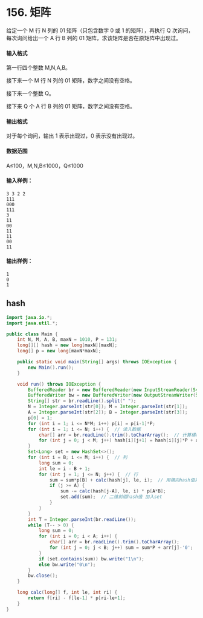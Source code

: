 # 156. 矩阵

给定一个 M 行 N 列的 01 矩阵（只包含数字 0 或 1 的矩阵），再执行 Q 次询问，每次询问给出一个 A 行 B 列的 01 矩阵，求该矩阵是否在原矩阵中出现过。

#### 输入格式

第一行四个整数 M,N,A,B。

接下来一个 M 行 N 列的 01 矩阵，数字之间没有空格。

接下来一个整数 Q。

接下来 Q 个 A 行 B 列的 01 矩阵，数字之间没有空格。

#### 输出格式

对于每个询问，输出 1 表示出现过，0 表示没有出现过。

#### 数据范围

A≤100，M,N,B≤1000，Q≤1000

#### 输入样例：

```
3 3 2 2
111
000
111
3
11
00
11
11
00
11
```

#### 输出样例：

```
1
0
1
```



## hash

```java
import java.io.*;
import java.util.*;

public class Main {
    int N, M, A, B, maxN = 1010, P = 131;
    long[][] hash = new long[maxN][maxN];
    long[] p = new long[maxN*maxN];

    public static void main(String[] args) throws IOException {
        new Main().run();
    }

    void run() throws IOException {
        BufferedReader br = new BufferedReader(new InputStreamReader(System.in));
        BufferedWriter bw = new BufferedWriter(new OutputStreamWriter(System.out));
        String[] str = br.readLine().split(" ");
        N = Integer.parseInt(str[0]); M = Integer.parseInt(str[1]);
        A = Integer.parseInt(str[2]); B = Integer.parseInt(str[3]);
        p[0] = 1;
        for (int i = 1; i <= N*M; i++) p[i] = p[i-1]*P;
        for (int i = 1; i <= N; i++) {  // 读入数据
            char[] arr = br.readLine().trim().toCharArray();  // 计算横向hash值
            for (int j = 0; j < M; j++) hash[i][j+1] = hash[i][j]*P + arr[j]-'0';
        }
        Set<Long> set = new HashSet<>();
        for (int i = B; i <= M; i++) {  // 列
            long sum = 0;
            int le = i - B + 1;
            for (int j = 1; j <= N; j++) {  // 行
                sum = sum*p[B] + calc(hash[j], le, i);  // 用横向hash值累加生成二维hash值
                if (j >= A) {
                    sum -= calc(hash[j-A], le, i) * p[A*B];
                    set.add(sum);  // 二维前缀hash值 加入set
                }
            }
        }
        int T = Integer.parseInt(br.readLine());
        while (T-- > 0) {
            long sum = 0;
            for (int i = 0; i < A; i++) {
                char[] arr = br.readLine().trim().toCharArray();
                for (int j = 0; j < B; j++) sum = sum*P + arr[j]-'0';
            }
            if (set.contains(sum)) bw.write("1\n");
            else bw.write("0\n");
        }
        bw.close();
    }

    long calc(long[] f, int le, int ri) {
        return f[ri] - f[le-1] * p[ri-le+1];
    }
}
```

